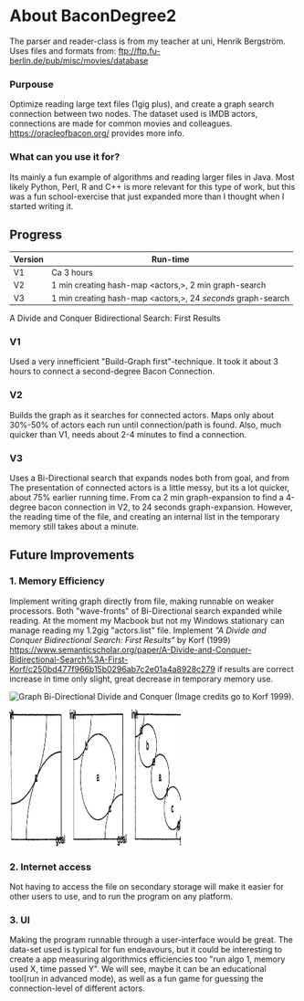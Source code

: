 # About BaconDegree2
The parser and reader-class is from my teacher at uni, Henrik Bergström.
Uses files and formats from:
ftp://ftp.fu-berlin.de/pub/misc/movies/database

### Purpouse
Optimize reading large text files (1gig plus),
and create a graph search connection between two nodes.
The dataset used is IMDB actors, connections are made for common movies
and colleagues. 
https://oracleofbacon.org/ provides more info.

### What can you use it for?
Its mainly a fun example of algorithms and reading larger files in Java.
Most likely Python, Perl, R and C++ is more relevant for this type of work,
but this was a fun school-exercise that just expanded more than I thought when I started writing it.

## Progress

Version | Run-time
------------ | -------------
V1| Ca 3 hours
V2 | 1 min creating hash-map <actors,<movies>>, 2 min graph-search
V3 | 1 min creating hash-map <actors,<movies>>, 24 *seconds* graph-search
  


A Divide and Conquer Bidirectional Search: First Results

### V1
Used a very innefficient 
"Build-Graph first"-technique.
It took it about 3 hours to connect a second-degree Bacon Connection.

### V2
Builds the graph as it searches for connected actors.
Maps only about 30%-50% of actors each run until connection/path is found.
Also, much quicker than V1, needs about 2-4 minutes to find a connection.

### V3
Uses a Bi-Directional search that expands nodes both from goal, 
and from 
The presentation of connected actors is a little messy, but its a lot quicker, about 75% earlier running time.
From ca 2 min graph-expansion to find a 4-degree bacon connection in V2, to 24 seconds graph-expansion.
However, the reading time of the file, and creating an internal list in the temporary memory still takes about a minute.

## Future Improvements

### 1. Memory Efficiency
Implement writing graph directly from file, making runnable on weaker processors.
Both "wave-fronts" of Bi-Directional search expanded while reading.
At the moment my Macbook but not my Windows stationary can manage reading my 1.2gig "actors.list" file.
Implement _"A Divide and Conquer Bidirectional Search: First Results"_ by Korf (1999)
https://www.semanticscholar.org/paper/A-Divide-and-Conquer-Bidirectional-Search%3A-First-Korf/c250bd477f966b15b0296ab7c2e01a4a8928c279
if results are correct increase in time only slight, great decrease in temporary memory use.

![Graph Bi-Directional Divide and Conquer][image1] (Image credits go to Korf 1999). 

<p>
    <img src="https://github.com/AndreasAAR/BaconDegree/blob/master/Figure0.png" width="300" height="240" />
</p>

### 2. Internet access
Not having to access the file on secondary storage will make it easier for other users
to use, and to run the program on any platform.

### 3. UI
Making the program runnable through a user-interface would be great.
The data-set used is typical for fun endeavours, but it could be interesting to create a 
app measuring algorithmics efficiencies too "run algo 1, memory used X, time passed Y". 
We will see, maybe it can be an educational tool(run in advanced mode),
as well as a fun game for guessing the connection-level of different actors.



[image1]: (https://github.com/AndreasAAR/BaconDegree/blob/master/Figure0.png)

